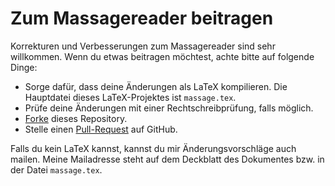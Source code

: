 # Zum Massagereader beitragen

Korrekturen und Verbesserungen zum Massagereader sind sehr willkommen. Wenn du
etwas beitragen möchtest, achte bitte auf folgende Dinge:

* Sorge dafür, dass deine Änderungen als LaTeX kompilieren. Die Hauptdatei
  dieses LaTeX-Projektes ist `massage.tex`.
* Prüfe deine Änderungen mit einer Rechtschreibprüfung, falls möglich.
* [Forke](https://help.github.com/articles/fork-a-repo/) dieses Repository.
* Stelle einen [Pull-Request](https://help.github.com/articles/using-pull-requests/)
  auf GitHub.

Falls du kein LaTeX kannst, kannst du mir Änderungsvorschläge auch mailen.
Meine Mailadresse steht auf dem Deckblatt des Dokumentes bzw. in der Datei
`massage.tex`.
